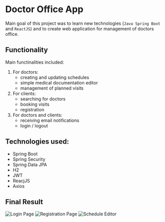 # Doctor Office App
Main goal of this project was to learn new technologies (`Java Spring Boot` and `ReactJS`) and to create web application for management of doctors office.

## Functionality
Main functinalities included:
1. For doctors:
    - creating and updating schedules
    - simple medical documentation editor
    - management of planned visits
2. For clients:
    - searching for doctors
    - booking visits
    - registration
3. For doctors and clients:
    - receiving email notifications
    - login / logout

## Technologies used:
- Spring Boot
- Spring Security
- Spring Data JPA
- H2
- JWT
- ReacjJS
- Axios

## Final Result

![Login Page](https://github.com/BartoszSocki/doctors-office-frontend/blob/read-me/images/pi-ekran-logowania.png)
![Registration Page](https://github.com/BartoszSocki/doctors-office-frontend/blob/read-me/images/pi-rejestracja.png)
![Schedule Editor](https://github.com/BartoszSocki/doctors-office-frontend/blob/read-me/images/pi-edycja-harmonogramu.png)
